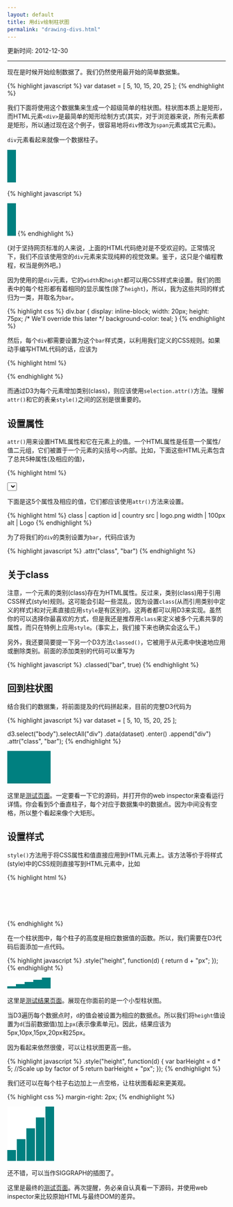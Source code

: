 ```yaml
---
layout: default
title: 用div绘制柱状图
permalink: "drawing-divs.html"
---
```


更新时间: 2012-12-30

------


现在是时候开始绘制数据了。我们仍然使用最开始的简单数据集。

{% highlight javascript %}
var dataset = [ 5, 10, 15, 20, 25 ];
{% endhighlight %}

我们下面将使用这个数据集来生成一个超级简单的柱状图。柱状图本质上是矩形，而HTML元素`<div>`是最简单的矩形绘制方式(其实，对于浏览器来说，所有元素都是矩形，所以通过现在这个例子，很容易地将`div`修改为`span`元素或其它元素)。

`div`元素看起来就像一个数据柱子。

<div style="display: inline-block;
            width: 20px;
            height: 75px;
            background-color: teal;">
</div>

{% highlight javascript %}
<div style="display: inline-block;
            width: 20px;
            height: 75px;
            background-color: teal;">
</div>
{% endhighlight %}

(对于坚持网页标准的人来说，上面的HTML代码绝对是不受欢迎的。正常情况下，我们不应该使用空的`div`元素来实现纯粹的视觉效果。鉴于，这只是个编程教程，权当是例外吧。)

因为使用的是`div`元素，它的`width`和`height`都可以用CSS样式来设置。我们的图表中的每个柱形都有着相同的显示属性(除了`height`)，所以，我为这些共同的样式归为一类，并取名为`bar`。

{% highlight css %}
div.bar {
    display: inline-block;
    width: 20px;
    height: 75px;   /* We'll override this later */
    background-color: teal;
}
{% endhighlight %}

然后，每个`div`都需要设置为这个`bar`样式类，以利用我们定义的CSS规则。如果动手编写HTML代码的话，应该为

{% highlight html %}
<div class="bar"></div>
{% endhighlight %}

而通过D3为每个元素增加类别(class)，则应该使用`selection.attr()`方法。理解`attr()`和它的表亲`style()`之间的区别是很重要的。

## 设置属性
`attr()`用来设置HTML属性和它在元素上的值。一个HTML属性是任意一个属性/值二元组，它们被置于一个元素的尖括号`<>`内部。比如，下面这些HTML元素包含了总共5种属性(及相应的值)，

{% highlight html %}
<p class="caption">
<select id="country">
<img src="logo.png" width="100px" alt="Logo" />
{% endhighlight %}

下面是这5个属性及相应的值，它们都应该使用`attr()`方法来设置。

{% highlight html %}
class   |   caption
id      |   country
src     |   logo.png
width   |   100px
alt     |   Logo
{% endhighlight %}

为了将我们的`div`的类别设置为`bar`，代码应该为

{% highlight javascript %}
.attr("class", "bar")
{% endhighlight %}

## 关于class
注意，一个元素的类别(class)存在为HTML属性。反过来，类别(class)用于引用CSS样式(style)规则。这可能会引起一些混乱，因为设置`class`(从而引用类别中定义的样式)和对元素直接应用`style`是有区别的。这两者都可以用D3来实现。虽然你的可以选择你最喜欢的方式，但是我还是推荐用`class`来定义被多个元素共享的属性，而只在特例上应用`style`。(事实上，我们接下来也确实会这么干。)

另外，我还要简要提一下另一个D3方法`classed()`，它被用于从元素中快速地应用或删除类别。前面的添加类别的代码可以重写为

{% highlight javascript %}
.classed("bar", true)
{% endhighlight %}


## 回到柱状图
结合我们的数据集，将前面提及的代码拼起来，目前的完整D3代码为

{% highlight javascript %}
var dataset = [ 5, 10, 15, 20, 25 ];

d3.select("body").selectAll("div")
    .data(dataset)
    .enter()
    .append("div")
    .attr("class", "bar");
{% endhighlight %}

![](images/80-drawing-divs-1.png)

这里是[测试页面](htmls/80-drawing-divs-1.html)。一定要看一下它的源码，并打开你的web inspector来查看运行详情。你会看到5个垂直柱子，每个对应于数据集中的数据点。因为中间没有空格，所以整个看起来像个大矩形。

## 设置样式
`style()`方法用于将CSS属性和值直接应用到HTML元素上。该方法等价于将样式(style)中的CSS规则直接写到HTML元素中，比如

{% highlight html %}
<div style="height: 75px;"></div>
{% endhighlight %}

在一个柱状图中，每个柱子的高度是相应数据值的函数。所以，我们需要在D3代码后面添加一点代码。

{% highlight javascript %}
.style("height", function(d) {
    return d + "px";
});
{% endhighlight %}

![](images/80-drawing-divs-2.png)

这里是[测试结果页面](htmls/80-drawing-divs-2.html)。展现在你面前的是一个小型柱状图。

当D3遍历每个数据点时，`d`的值会被设置为相应的数据点。所以我们将`height`值设置为`d`(当前数据值)加上`px`(表示像素单元)。因此，结果应该为5px,10px,15px,20px和25px。

因为看起来依然很傻，可以让柱状图更高一些。

{% highlight javascript %}
.style("height", function(d) {
    var barHeight = d * 5;  //Scale up by factor of 5
    return barHeight + "px";
});
{% endhighlight %}

我们还可以在每个柱子右边加上一点空格，让柱状图看起来更美观。

{% highlight css %}
margin-right: 2px;
{% endhighlight %}

![](images/80-drawing-divs-3.png)

还不错，可以当作SIGGRAPH的插图了。

这里是最终的[测试页面](htmls/80-drawing-divs-3.html)。再次提醒，务必亲自认真看一下源码，并使用web inspector来比较原始HTML与最终DOM的差异。


